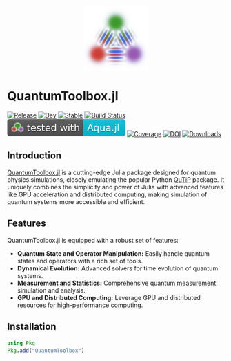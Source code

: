 <div align="center">
  <img src="./docs/src/assets/logo.png" alt="QuantumToolbox.jl logo" width="150">
</div>

# QuantumToolbox.jl

[![Release](https://img.shields.io/github/release/albertomercurio/QuantumToolbox.jl.svg)](https://github.com/albertomercurio/QuantumToolbox.jl/releases)
[![Dev](https://img.shields.io/badge/docs-dev-blue.svg)](https://albertomercurio.github.io/QuantumToolbox.jl/dev)
[![Stable](https://img.shields.io/badge/docs-stable-blue.svg)](https://albertomercurio.github.io/QuantumToolbox.jl/stable)
[![Build Status](https://github.com/albertomercurio/QuantumToolbox.jl/actions/workflows/CI.yml/badge.svg?branch=main)](https://github.com/albertomercurio/QuantumToolbox.jl/actions/workflows/CI.yml?query=branch%3Amain)
[![Aqua QA](https://raw.githubusercontent.com/JuliaTesting/Aqua.jl/master/badge.svg)](https://github.com/JuliaTesting/Aqua.jl)
[![Coverage](https://codecov.io/gh/albertomercurio/QuantumToolbox.jl/branch/main/graph/badge.svg)](https://codecov.io/gh/albertomercurio/QuantumToolbox.jl)
[![DOI](https://zenodo.org/badge/DOI/10.5281/zenodo.11096277.svg)](https://doi.org/10.5281/zenodo.11096277)
[![Downloads](https://img.shields.io/badge/dynamic/json?url=http%3A%2F%2Fjuliapkgstats.com%2Fapi%2Fv1%2Fmonthly_downloads%2FQuantumToolbox&query=total_requests&suffix=%2Fmonth&label=Downloads)](https://juliapkgstats.com/pkg/QuantumToolbox)

## Introduction
[QuantumToolbox.jl](https://github.com/albertomercurio/QuantumToolbox.jl) is a cutting-edge Julia package designed for quantum physics simulations, closely emulating the popular Python [QuTiP](https://github.com/qutip/qutip) package. It uniquely combines the simplicity and power of Julia with advanced features like GPU acceleration and distributed computing, making simulation of quantum systems more accessible and efficient.

## Features
QuantumToolbox.jl is equipped with a robust set of features:

- **Quantum State and Operator Manipulation:** Easily handle quantum states and operators with a rich set of tools.
- **Dynamical Evolution:** Advanced solvers for time evolution of quantum systems.
- **Measurement and Statistics:** Comprehensive quantum measurement simulation and analysis.
- **GPU and Distributed Computing:** Leverage GPU and distributed resources for high-performance computing.

## Installation
```julia
using Pkg
Pkg.add("QuantumToolbox")
```
